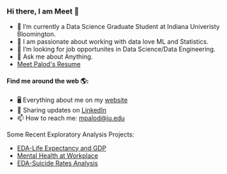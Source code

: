 
<!--
**MeetPalod/MeetPalod** is a ✨ _special_ ✨ repository because its `README.md` (this file) appears on your GitHub profile.

Here are some ideas to get you started:

- 🔭 I’m currently working on ...
- 🌱 I’m currently learning ...
- 👯 I’m looking to collaborate on ...
- 🤔 I’m looking for help with ...
- 💬 Ask me about ...
- 📫 How to reach me: ...
- 😄 Pronouns: ...
- ⚡ Fun fact: ...
-->
### Hi there, I am Meet 👋

- 🔭 I’m currently a Data Science Graduate Student at Indiana Univeristy Bloomington.
- 🌱 I am passionate about working with data love ML and Statistics.
- 👯 I’m looking for job opportunites in Data Science/Data Engineering.
- 💬 Ask me about Anything.
- <a href="https://www.linkedin.com/in/meetpalod/" target="_blank">Meet Palod's Resume</a>


#### Find me around the web 🌎:
- 🖥 Everything about me on my <a href="https://www.linkedin.com/in/meetpalod/">website</a> 
- 💼 Sharing updates on <a href="https://www.linkedin.com/in/meetpalod/">LinkedIn</a> 
- 📫 How to reach me: mpalod@iu.edu


Some Recent Exploratory Analysis Projects:
- <a href="https://www.">EDA-Life Expectancy and GDP</a>
- <a href="https://www.tebook" target="_blank">Mental Health at Workplace</a>
- <a href="https://www.ab6889.pdf">EDA-Suicide Rates Analysis</a>
